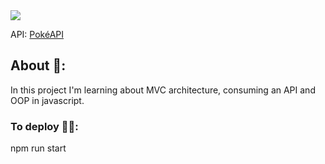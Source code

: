 <img src='http://i.imgur.com/1jBybmE.png'>

API: <a href='https://pokeapi.co'>PokéAPI</a>

## About 💬:

<p>In this project I'm learning about MVC architecture, consuming an API and OOP in javascript.</p>

### To deploy 👨‍💻:

npm run start
